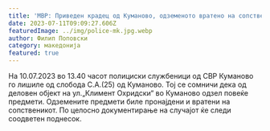 ```yaml
---
title: 'МВР: Приведен крадец од Куманово, одземеното вратено на сопственикот - 11 ЈУЛИ 2023'
date: 2023-07-11T09:09:27.606Z
featuredImage: ../img/police-mk.jpg.webp
author: Филип Поповски
category: македонија
featured: true
---
```

На 10.07.2023 во 13.40 часот полициски службеници од СВР Куманово го лишиле од слобода С.А.(25) од Куманово. Тој се сомничи дека од деловен објект на ул.„Климент Охридски“ во Куманово одзел повеќе предмети. 
Одземените предмети биле пронајдени и вратени на сопственикот. По целосно документирање на случајот ќе следи соодветен поднесок.
 
